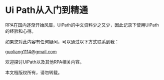 # Ui Path从入门到精通

RPA在国内逐渐开始风靡，UiPath的中文资料少之又少，因此记录下使用UiPath的经验和心得。



如果您对此内容有任何疑问，可以通过以下方式联系到我：

guoliang1114@gmail.com

欢迎探讨UiPath以及其他RPA相关内容。



本文档版权所有，请勿转载。

